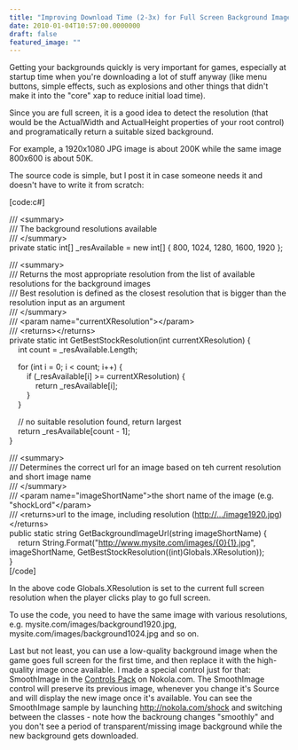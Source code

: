 ```yaml
---
title: "Improving Download Time (2-3x) for Full Screen Background Images"
date: 2010-01-04T10:57:00.0000000
draft: false
featured_image: ""
---
```


<p>Getting your backgrounds quickly is very important for games, especially at startup time when you're downloading a lot of stuff anyway (like menu buttons, simple effects, such as explosions and other things that didn't make it into the "core" xap to reduce initial load time).</p>
<p>Since you are full screen, it is a good idea to detect the resolution (that would be the ActualWidth and ActualHeight properties of your root control) and programatically return a suitable sized background.</p>
<p>For example, a 1920x1080 JPG image is about 200K while the same image 800x600 is about 50K.</p>
<p>The source code is simple, but I post it in case someone needs it and doesn't have to write it from scratch:</p>
<p>[code:c#]</p>
<p>/// &lt;summary&gt;<br />/// The background resolutions available<br />/// &lt;/summary&gt;<br />private static int[] _resAvailable = new int[] { 800, 1024, 1280, 1600, 1920 };</p>
<p>/// &lt;summary&gt;<br />/// Returns the most appropriate resolution from the list of available resolutions for the background images<br />/// Best resolution is defined as the closest resolution that is bigger than the resolution input as an argument<br />/// &lt;/summary&gt;<br />/// &lt;param name="currentXResolution"&gt;&lt;/param&gt;<br />/// &lt;returns&gt;&lt;/returns&gt;<br />private static int GetBestStockResolution(int currentXResolution) {<br />&nbsp;&nbsp;&nbsp; int count = _resAvailable.Length;</p>
<p>&nbsp;&nbsp;&nbsp; for (int i = 0; i &lt; count; i++) {<br />&nbsp;&nbsp;&nbsp;&nbsp;&nbsp;&nbsp;&nbsp; if (_resAvailable[i] &gt;= currentXResolution) {<br />&nbsp;&nbsp;&nbsp;&nbsp;&nbsp;&nbsp;&nbsp;&nbsp;&nbsp;&nbsp;&nbsp; return _resAvailable[i];<br />&nbsp;&nbsp;&nbsp;&nbsp;&nbsp;&nbsp;&nbsp; }<br />&nbsp;&nbsp;&nbsp; }</p>
<p>&nbsp;&nbsp;&nbsp; // no suitable resolution found, return largest<br />&nbsp;&nbsp;&nbsp; return _resAvailable[count - 1];<br />}</p>
<p>/// &lt;summary&gt;<br />/// Determines the correct url for an image based on teh current resolution and short image name<br />/// &lt;/summary&gt;<br />/// &lt;param name="imageShortName"&gt;the short name of the image (e.g. "shockLord"&lt;/param&gt;<br />/// &lt;returns&gt;url to the image, including resolution (<a href="http://.../image1920.jpg">http://.../image1920.jpg</a>) &lt;/returns&gt;<br />public static string GetBackgroundImageUrl(string imageShortName) {<br />&nbsp;&nbsp;&nbsp; return String.Format("<a href="http://www.mysite.com/images/{0}{1}.jpg">http://www.mysite.com/images/{0}{1}.jpg</a>", imageShortName, GetBestStockResolution((int)Globals.XResolution));<br />}<br />[/code]&nbsp;</p>
<p>In the above code Globals.XResolution is set to the current full screen resolution when the player clicks play to go full screen.</p>
<p>To use the code, you need to have the same image with various resolutions, e.g. mysite.com/images/background1920.jpg, mysite.com/images/background1024.jpg and so on.</p>
<p>Last but not least, you can use a low-quality background image when the game goes full screen for the first time, and then replace it with the high-quality image once available. I made a special control just for that: SmoothImage in the <a id="ctl00_ContentPlaceHolder1_HyperLink9" href="MoreControls.zip">Controls Pack</a>&nbsp;on Nokola.com. The SmoothImage control will preserve its previous image, whenever you change it's Source and will display the new image once it's available. You can see the SmoothImage sample by launching <a href="http://nokola.com/shock">http://nokola.com/shock</a>&nbsp;and switching between the classes - note how the backroung changes "smoothly" and you don't see a period of transparent/missing image background while the new background gets downloaded.</p>
<p>&nbsp;</p>